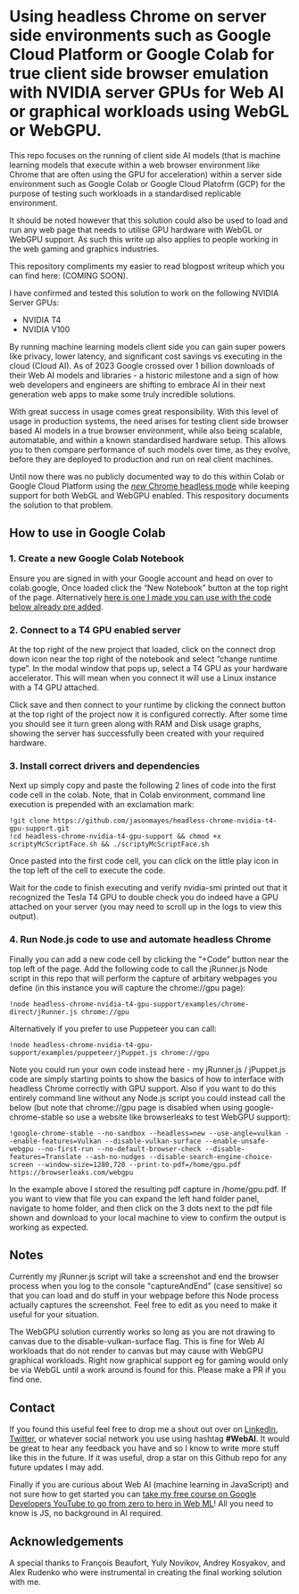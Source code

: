 # Using headless Chrome on server side environments such as Google Cloud Platform or Google Colab for true client side browser emulation with NVIDIA server GPUs for Web AI or graphical workloads using WebGL or WebGPU.
This repo focuses on the running of client side AI models (that is machine learning models that execute within a web browser environment like Chrome that are often using the GPU for acceleration) within a server side environment such as Google Colab or Google Cloud Platofrm (GCP) for the purpose of testing such workloads in a standardised replicable environment. 

It should be noted however that this solution could also be used to load and run any web page that needs to utilise GPU hardware with WebGL or WebGPU support. As such this write up also applies to people working in the web gaming and graphics industries.

This repository compliments my easier to read blogpost writeup which you can find here: (COMING SOON).

I have confirmed and tested this solution to work on the following NVIDIA Server GPUs:
- NVIDIA T4
- NVIDIA V100

By running machine learning models client side you can gain super powers like privacy, lower latency, and significant cost savings vs executing in the cloud (Cloud AI). As of 2023 Google crossed over 1 billion downloads of their Web AI models and libraries - a historic milestone and a sign of how web developers and engineers are shifting to embrace AI in their next generation web apps to make some truly incredible solutions.

With great success in usage comes great responsibility. With this level of usage in production systems, the need arises for testing client side browser based AI models in a true browser environment, while also being scalable, automatable, and within a known standardised hardware setup. This allows you to then compare performance of such models over time, as they evolve, before they are deployed to production and run on real client machines.

Until now there was no publicly documented way to do this within Colab or Google Cloud Platform using the [*new* Chrome headless mode](https://developer.chrome.com/docs/chromium/new-headless) while keeping support for both WebGL and WebGPU enabled. This respository documents the solution to that problem.


## How to use in Google Colab

### 1. Create a new Google Colab Notebook
Ensure you are signed in with your Google account and head on over to colab.google, Once loaded click the “New Notebook” button at the top right of the page.
Alternatively [here is one I made you can use with the code below already pre added](https://colab.research.google.com/drive/1vuczRYfLUFq1RBbNknhz1JE8BZwE5_zd).

### 2. Connect to a T4 GPU enabled server
At the top right of the new project that loaded, click on the connect drop down icon near the top right of the notebook and select “change runtime type”. In the modal window that pops up, select a T4 GPU as your hardware accelerator. This will mean when you connect it will use a Linux instance with a T4 GPU attached.

Click save and then connect to your runtime by clicking the connect button at the top right of the project now it is configured correctly. After some time you should see it turn green along with RAM and Disk usage graphs, showing the server has successfully been created with your required hardware.

### 3. Install correct drivers and dependencies
Next up simply copy and paste the following 2 lines of code into the first code cell in the colab. Note, that in Colab environment, command line execution is prepended with an exclamation mark:

```
!git clone https://github.com/jasonmayes/headless-chrome-nvidia-t4-gpu-support.git
!cd headless-chrome-nvidia-t4-gpu-support && chmod +x scriptyMcScriptFace.sh && ./scriptyMcScriptFace.sh
```

Once pasted into the first code cell, you can click on the little play icon in the top left of the cell to execute the code.

Wait for the code to finish executing and verify nvidia-smi printed out that it recognized the Tesla T4 GPU to double check you do indeed have a GPU attached on your server (you may need to scroll up in the logs to view this output).

### 4. Run Node.js code to use and automate headless Chrome

Finally you can add a new code cell by clicking the “+Code” button near the top left of the page. Add the following code to call the jRunner.js Node script in this repo that will perform the capture of arbitary webpages you define (in this instance you will capture the chrome://gpu page):

```
!node headless-chrome-nvidia-t4-gpu-support/examples/chrome-direct/jRunner.js chrome://gpu
```

Alternatively if you prefer to use Puppeteer you can call:
```
!node headless-chrome-nvidia-t4-gpu-support/examples/puppeteer/jPuppet.js chrome://gpu
```

Note you could run your own code instead here - my jRunner.js / jPuppet.js code are simply starting points to show the basics of how to interface with headless Chrome correctly with GPU support. Also if you want to do this entirely command line without any Node.js script you could instead call the below (but note that chrome://gpu page is disabled when using google-chrome-stable so use a website like browserleaks to test WebGPU support):

```
!google-chrome-stable --no-sandbox --headless=new --use-angle=vulkan --enable-features=Vulkan --disable-vulkan-surface --enable-unsafe-webgpu --no-first-run --no-default-browser-check --disable-features=Translate --ash-no-nudges --disable-search-engine-choice-screen --window-size=1280,720 --print-to-pdf=/home/gpu.pdf https://browserleaks.com/webgpu
```

In the example above I stored the resulting pdf capture in /home/gpu.pdf. If you want to view that file you can expand the left hand folder panel, navigate to home folder, and then click on the 3 dots next to the pdf file shown and download to your local machine to view to confirm the output is working as expected.

## Notes
Currently my jRunner.js script will take a screenshot and end the browser process when you log to the console "captureAndEnd" (case sensitive) so that you can load and do stuff in your webpage before this Node process actually captures the screenshot. Feel free to edit as you need to make it useful for your situation.

The WebGPU solution currently works so long as you are not drawing to canvas due to the disable-vulkan-surface flag. This is fine for Web AI workloads that do not render to canvas but may cause with WebGPU graphical workloads. Right now graphical support eg for gaming would only be via WebGL until a work around is found for this. Please make a PR if you find one.

## Contact
If you found this useful feel free to drop me a shout out over on [LinkedIn](https://www.linkedin.com/in/WebAI), [Twitter](https://twitter.com/jason_mayes), or whatever social network you use using hashtag **#WebAI**. It would be great to hear any feedback you have and so I know to write more stuff like this in the future. If it was useful, drop a star on this Github repo for any future updates I may add.

Finally if you are curious about Web AI (machine learning in JavaScript) and not sure how to get started you can [take my free course on Google Developers YouTube to go from zero to hero in Web ML](https://goo.gle/Learn-WebML)! All you need to know is JS, no background in AI required.

## Acknowledgements
A special thanks to François Beaufort, Yuly Novikov, Andrey Kosyakov, and Alex Rudenko who were instrumental in creating the final working solution with me.
